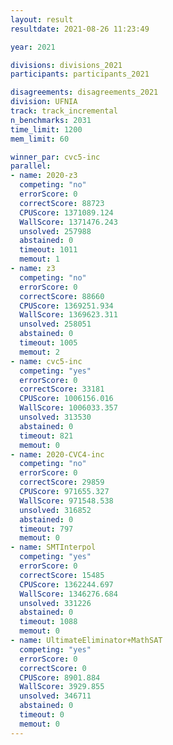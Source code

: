 ```yaml
---
layout: result
resultdate: 2021-08-26 11:23:49

year: 2021

divisions: divisions_2021
participants: participants_2021

disagreements: disagreements_2021
division: UFNIA
track: track_incremental
n_benchmarks: 2031
time_limit: 1200
mem_limit: 60

winner_par: cvc5-inc
parallel:
- name: 2020-z3
  competing: "no"
  errorScore: 0
  correctScore: 88723
  CPUScore: 1371089.124
  WallScore: 1371476.243
  unsolved: 257988
  abstained: 0
  timeout: 1011
  memout: 1
- name: z3
  competing: "no"
  errorScore: 0
  correctScore: 88660
  CPUScore: 1369251.934
  WallScore: 1369623.311
  unsolved: 258051
  abstained: 0
  timeout: 1005
  memout: 2
- name: cvc5-inc
  competing: "yes"
  errorScore: 0
  correctScore: 33181
  CPUScore: 1006156.016
  WallScore: 1006033.357
  unsolved: 313530
  abstained: 0
  timeout: 821
  memout: 0
- name: 2020-CVC4-inc
  competing: "no"
  errorScore: 0
  correctScore: 29859
  CPUScore: 971655.327
  WallScore: 971548.538
  unsolved: 316852
  abstained: 0
  timeout: 797
  memout: 0
- name: SMTInterpol
  competing: "yes"
  errorScore: 0
  correctScore: 15485
  CPUScore: 1362244.697
  WallScore: 1346276.684
  unsolved: 331226
  abstained: 0
  timeout: 1088
  memout: 0
- name: UltimateEliminator+MathSAT
  competing: "yes"
  errorScore: 0
  correctScore: 0
  CPUScore: 8901.884
  WallScore: 3929.855
  unsolved: 346711
  abstained: 0
  timeout: 0
  memout: 0
---
```

